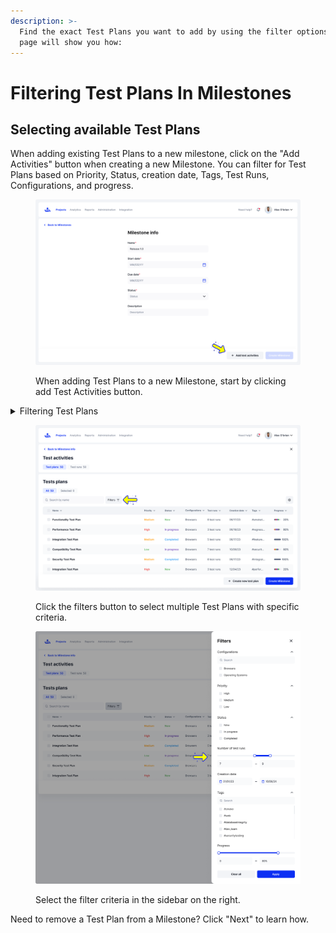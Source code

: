 ```yaml
---
description: >-
  Find the exact Test Plans you want to add by using the filter options. This
  page will show you how:
---
```


# Filtering Test Plans In Milestones

## Selecting available Test Plans

When adding existing Test Plans to a new milestone, click on the "Add Activities" button when creating a new Milestone. You can filter for Test Plans based on Priority, Status, creation date, Tags, Test Runs, Configurations, and progress.&#x20;

<figure><img src="../../../.gitbook/assets/328_Milestones 28_Create milestone - Milestone info (2).png" alt=""><figcaption><p>When adding Test Plans to a new Milestone, start by clicking add Test Activities button.</p></figcaption></figure>

<details>

<summary>Filtering Test Plans</summary>

Filtering Test Plans to add to a Milestone begins with clicking the "Filters" button on the Test Plans page. Then select the filter criteria in the sidebar on the right.\
\
The filtered Test Plans will be added to the selected tab to choose from.

</details>

<div><figure><img src="../../../.gitbook/assets/325_Milestones 25_Create milestone - Test plans (1).png" alt=""><figcaption><p>Click the filters button to select multiple Test Plans with specific criteria.</p></figcaption></figure> <figure><img src="../../../.gitbook/assets/326_Milestones 26_Create milestone - Test plans - Filters (1).png" alt=""><figcaption><p>Select the filter criteria in the sidebar on the right.</p></figcaption></figure></div>

Need to remove a Test Plan from a Milestone? Click "Next" to learn how.
